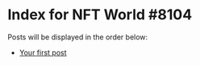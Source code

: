# Index for NFT World #8104
Posts will be displayed in the order below:

- [Your first post](./001-first.md)

